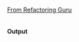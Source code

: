 [From Refactoring Guru](https://refactoring.guru/design-patterns/mediator)

```ruby

```

#### Output
```

```
